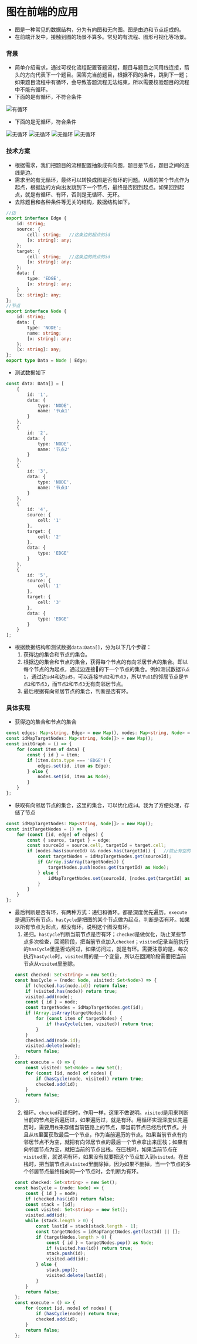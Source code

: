 # 图在前端的应用
* 图是一种常见的数据结构，分为有向图和无向图。图是由边和节点组成的。
* 在前端开发中，接触到图的场景不算多。常见的有流程、图形可视化等场景。
### 背景
* 简单介绍需求，通过可视化流程配置答题流程，题目与题目之间用线连接，箭头的方向代表下一个题目。回答完当前题目，根据不同的条件，跳到下一题；如果题目流程中有循环，会导致答题流程无法结束，所以需要校验题目的流程中不能有循环。
* 下面的是有循环，不符合条件

![有循环](https://github.com/JX-Zhuang/Algorithms/blob/master/Graph/cycle/imgs/cycle1.png?raw=true)

* 下面的是无循环，符合条件

![无循环](https://github.com/JX-Zhuang/Algorithms/blob/master/Graph/cycle/imgs/noCycle1.png?raw=true)
![无循环](https://github.com/JX-Zhuang/Algorithms/blob/master/Graph/cycle/imgs/noCycle2.png?raw=true)
![无循环](https://github.com/JX-Zhuang/Algorithms/blob/master/Graph/cycle/imgs/noCycle3.png?raw=true)
![无循环](https://github.com/JX-Zhuang/Algorithms/blob/master/Graph/cycle/imgs/noCycle4.png?raw=true)
### 技术方案
* 根据需求，我们把题目的流程配置抽象成有向图，题目是节点，题目之间的连线是边。
* 需求里的有无循环，最终可以转换成图是否有环的问题。从图的某个节点作为起点，根据边的方向出发跳到下一个节点，最终是否回到起点。如果回到起点，就是有循环、有环，否则是无循环、无环。
* 去除题目和各种条件等无关的结构，数据结构如下。
```ts
//边
export interface Edge {
    id: string;
    source: {
        cell: string;   //这条边的起点的id
        [x: string]: any;
    };
    target: {
        cell: string;   //这条边的终点的id
        [x: string]: any;
    };
    data: {
        type: 'EDGE',
        [x: string]: any;
    }
    [x: string]: any;
};
//节点
export interface Node {
    id: string;
    data: {
        type: 'NODE';
        name: string;
        [x: string]: any;
    };
    [x: string]: any;
};
export type Data = Node | Edge;
```
* 测试数据如下
```ts
const data: Data[] = [
    {
        id: '1',
        data: {
            type: 'NODE',
            name: '节点1'
        }
    },
    {
        id: '2',
        data: {
            type: 'NODE',
            name: '节点2'
        }
    },
    {
        id: '3',
        data: {
            type: 'NODE',
            name: '节点3'
        }
    },
    {
        id: '4',
        source: {
            cell: '1'
        },
        target: {
            cell: '2'
        },
        data: {
            type: 'EDGE'
        }
    },
    {
        id: '5',
        source: {
            cell: '1'
        },
        target: {
            cell: '3'
        },
        data: {
            type: 'EDGE'
        }
    }
];
```
* 根据数据结构和测试数据`data:Data[]`，分为以下几个步骤：
    1. 获得边的集合和节点的集合。
    2. 根据边的集合和节点的集合，获得每个节点的有向邻居节点的集合。即以每个节点的为起点，通过边连接的下一个节点的集合。例如测试数据`节点1`，通过边`id4`和边`id5`，可以连接`节点2`和`节点3`，所以`节点1`的邻居节点是`节点2`和`节点3`，而`节点2`和`节点3`无有向邻居节点。
    3. 最后根据有向邻居节点的集合，判断是否有环。
### 具体实现
* 获得边的集合和节点的集合
``` ts
const edges: Map<string, Edge> = new Map(), nodes: Map<string, Node> = new Map();
const idMapTargetNodes: Map<string, Node[]> = new Map();
const initGraph = () => {
    for (const item of data) {
        const { id } = item;
        if (item.data.type === 'EDGE') {
            edges.set(id, item as Edge);
        } else {
            nodes.set(id, item as Node);
        }
    }
};
```
* 获取有向邻居节点的集合，这里的集合，可以优化成`id`。我为了方便处理，存储了节点
``` ts
const idMapTargetNodes: Map<string, Node[]> = new Map();
const initTargetNodes = () => {
    for (const [id, edge] of edges) {
        const { source, target } = edge;
        const sourceId = source.cell, targetId = target.cell;
        if (nodes.has(sourceId) && nodes.has(targetId)) {   //防止有空的边，即边的起点和终点不在节点的集合里
            const targetNodes = idMapTargetNodes.get(sourceId);
            if (Array.isArray(targetNodes)) {
                targetNodes.push(nodes.get(targetId) as Node);
            } else {
                idMapTargetNodes.set(sourceId, [nodes.get(targetId) as Node]);
            }
        }
    }
};
```
* 最后判断是否有环，有两种方式：递归和循环。都是深度优先遍历。`execute`是遍历所有节点，`hasCycle`是把图的某个节点做为起点，判断是否有环。如果以所有节点为起点，都没有环，说明这个图没有环。
    1. 递归。`hasCycle`判断当前节点是否有环；`checked`是做优化，防止某些节点多次检查，回溯阶段，把当前节点加入`checked`；`visited`记录当前执行的`hasCycle`里是否访问过，如果访问过，就是有环。需要注意的是，每次执行`hasCycle`时，`visited`用的是一个变量，所以在回溯阶段需要把当前节点从`visited`里删除。
    ``` ts
    const checked: Set<string> = new Set();
    const hasCycle = (node: Node, visited: Set<Node>) => {
        if (checked.has(node.id)) return false;
        if (visited.has(node)) return true;
        visited.add(node);
        const { id } = node;
        const targetNodes = idMapTargetNodes.get(id);
        if (Array.isArray(targetNodes)) {
            for (const item of targetNodes) {
                if (hasCycle(item, visited)) return true;
            }
        }
        checked.add(node.id);
        visited.delete(node);
        return false;
    };
    const execute = () => {
        const visited: Set<Node> = new Set();
        for (const [id, node] of nodes) {
            if (hasCycle(node, visited)) return true;
            checked.add(id);
        }
        return false;
    };
    ```
    2. 循环。`checked`和递归时，作用一样，这里不做说明。`visited`是用来判断当前的节点是否遍历过，如果遍历过，就是有环。用循环实现深度优先遍历时，需要用`栈`来存储当前链路上的节点，即当前节点已经后代节点。并且从`栈`里面获取最后一个节点，作为当前遍历的节点。如果当前节点有向邻居节点不为空，就把有向邻居节点的最后一个节点拿出来压栈；如果有向邻居节点为空，就把当前的节点出栈。在压栈时，如果当前节点在`visited`里，就说明有环，如果没有就要把这个节点加入到`visited`。在出栈时，把当前节点从`visited`里删除掉，因为如果不删掉，当一个节点的多个邻居节点最终指向同一个节点时，会判断为有环。
    ``` ts
    const checked: Set<string> = new Set();
    const hasCycle = (node: Node) => {
        const { id } = node;
        if (checked.has(id)) return false;
        const stack = [id];
        const visited: Set<string> = new Set();
        visited.add(id);
        while (stack.length > 0) {
            const lastId = stack[stack.length - 1];
            const targetNodes = idMapTargetNodes.get(lastId) || [];
            if (targetNodes.length > 0) {
                const { id } = targetNodes.pop() as Node;
                if (visited.has(id)) return true;
                stack.push(id);
                visited.add(id);
            } else {
                stack.pop();
                visited.delete(lastId);
            }
        }
        return false;
    };
    const execute = () => {
        for (const [id, node] of nodes) {
            if (hasCycle(node)) return true;
            checked.add(id);
        }
        return false;
    };
    ```

